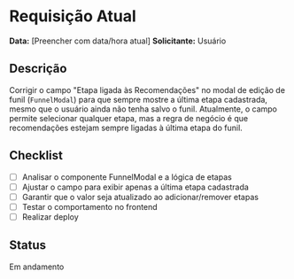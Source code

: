# Requisição Atual

**Data:** [Preencher com data/hora atual]
**Solicitante:** Usuário

## Descrição
Corrigir o campo "Etapa ligada às Recomendações" no modal de edição de funil (`FunnelModal`) para que sempre mostre a última etapa cadastrada, mesmo que o usuário ainda não tenha salvo o funil. Atualmente, o campo permite selecionar qualquer etapa, mas a regra de negócio é que recomendações estejam sempre ligadas à última etapa do funil.

## Checklist
- [ ] Analisar o componente FunnelModal e a lógica de etapas
- [ ] Ajustar o campo para exibir apenas a última etapa cadastrada
- [ ] Garantir que o valor seja atualizado ao adicionar/remover etapas
- [ ] Testar o comportamento no frontend
- [ ] Realizar deploy

## Status
Em andamento 